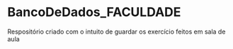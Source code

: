 # BancoDeDados_FACULDADE
Respositório criado com o intuito de guardar os exercício feitos em sala de aula 
